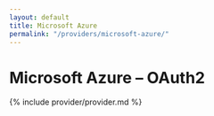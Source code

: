 ```yaml
---
layout: default
title: Microsoft Azure
permalink: "/providers/microsoft-azure/"
---
```

# Microsoft Azure – OAuth2

{% include provider/provider.md %}
